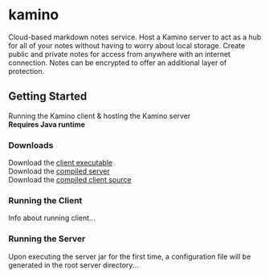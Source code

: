 # kamino
Cloud-based markdown notes service. Host a Kamino server to act as a hub for all of your notes without having to worry about local storage. Create public and private notes for access from anywhere with an internet connection. Notes can be encrypted to offer an additional layer of protection.

## Getting Started
Running the Kamino client & hosting the Kamino server <br />
<strong> Requires Java runtime </strong>

### Downloads
Download the [client executable](www.google.com) <br />
Download the [compiled server](www.google.com) <br />
Download the [compiled client source](www.google.com) <br />

### Running the Client
Info about running client...

### Running the Server

Upon executing the server jar for the first time, a configuration file will be generated in the root server directory...
